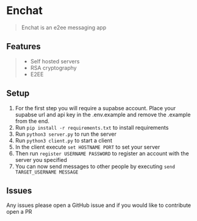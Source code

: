 # Enchat
> Enchat is an e2ee messaging app

## Features
> - Self hosted servers
> - RSA cryptography
> - E2EE

## Setup
1. For the first step you will require a supabse account. Place your supabse url and api key in the .env.example and remove the .example from the end.
2. Run `pip install -r requirements.txt` to install requirements
3. Run `python3 server.py` to run the server
4. Run `python3 client.py` to start a client
5. In the client execute `set HOSTNAME PORT` to set your server
6. Then run `register USERNAME PASSWORD` to register an account with the server you specified
7. You can now send messages to other people by executing `send TARGET_USERNAME MESSAGE`

## Issues
Any issues please open a GitHub issue and if you would like to contribute open a PR